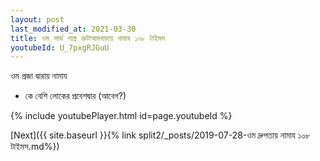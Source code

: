 ```yaml
---
layout: post
last_modified_at: 2021-03-30
title: ওম সার্ভ শাস্ত্র ভ্রুটাআমবাড়ায় নামায ১০৮ টাইমস
youtubeId: U_7pxgRJGuU
---
```

 
 
 ওম প্রজা দ্বারায় নামায  
 
 -  কে বেশি লোকের প্রবেশদ্বার (আবেগ?) 
 
  
 
  
 
 
 
 
 
 


{% include youtubePlayer.html id=page.youtubeId %}
 
[Next]({{ site.baseurl }}{% link  split2/_posts/2019-07-28-ওম দ্রুপতায় নামায ১০৮ টাইমস.md%})
 
